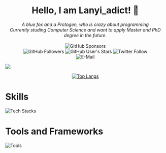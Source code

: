 <div align="center">
  
  # Hello, I am Lanyi_adict! 👋

  <i>A blue fox and a Protogen, who  is crazy about programming</i><br><i>Currently studing Computer Science and want to apply Master and PhD degree in the future.</i>
  <br>
  <br>
  ![GitHub Sponsors](https://img.shields.io/github/sponsors/HongyiHao-SXIT?style=for-the-badge&logo=github&logoColor=white&labelColor=%2381530A&color=%23F6E5AE)
  <br>
  ![GitHub Followers](https://img.shields.io/github/followers/HongyiHao-SXIT?style=for-the-badge&logo=github&logoColor=white&labelColor=%2381530A&color=%23F6E5AE)
  ![GitHub User's Stars](https://img.shields.io/github/stars/HongyiHao-SXIT?affiliations=OWNER%2CCOLLABORATOR&style=for-the-badge&logo=github&logoColor=white&labelColor=%2381530A&color=%23F6E5AE)
  ![Twitter Follow](https://img.shields.io/twitter/follow/Lanyi_adict1145?style=for-the-badge&logo=twitter&logoColor=white&labelColor=%2381530A&color=%23FF000000)
  <br>
  ![E-Mail](https://img.shields.io/badge/E--Mail-Lanyi_adict@outlook.com-blue?style=for-the-badge&labelColor=%2381530A&color=%23F6E5AE)

</div>

<div align="center" style="display: inline;">
      <a href="https://github.com/ShellWen" target="_blank">
        <picture>
          <source
            srcset="https://github-readme-stats.shellwen.com/api?username=HongyiHao-SXIT&show_icons=true&locale=en&theme=dark&hide_border=true"
            media="(prefers-color-scheme: dark)"
          />
          <img src="https://github-readme-stats.shellwen.com/api?username=HongyiHao-SXIT&show_icons=true&locale=en&theme=default&hide_border=true" />
        </picture>
      </a>
      <br>
</div>

<div  align = "center" style="display: inline;">

[![Top Langs](https://github-readme-stats.vercel.app/api/top-langs/?username=HongyiHao-SXIT&layout=compact)](https://github.com/HongyiHao-SXIT/github-readme-stats)

</div>


# Skills
![Tech Stacks](https://skillicons.dev/icons?i=c,cpp,cs,java,python,nodejs,html,css,javascript,php)

# Tools and Frameworks
![Tools](https://skillicons.dev/icons?i=vscode,git,github,qt,vue,spring,linux,androidstudio,mysql)

</div>

